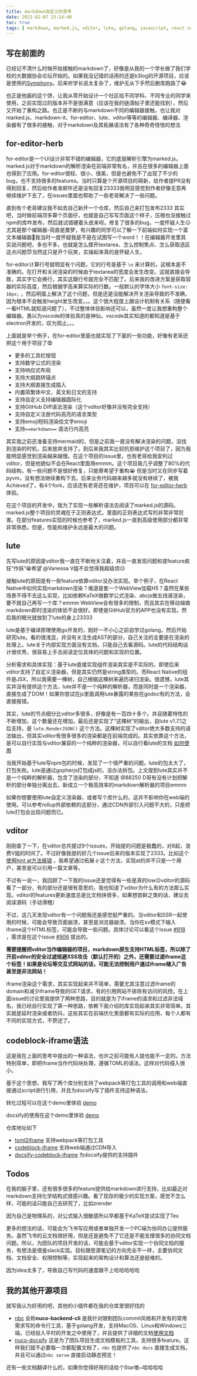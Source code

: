 ```yaml
---
title: markdown自定义的思考
date: 2021-02-07 23:24:40
toc: true
tags: [ markdown, marked.js, vditor, lute, golang, javascript, react native, codeblock-iframe ]
---
```


## 写在前面的

已经记不清什么时候开始接触的markdown了，好像是从我的一个学长做了我们学校的大数据协会论坛开始的。如果我没记错的话用的还是b3log的开源项目，应该是使用的[Symphony](https://github.com/88250/symphony)。后来听学长说太复杂了，维护无从下手然后删库跑路了😂

也正是他画的这个饼，让我从零开始设计一个社区给不同学科、不同专业的同学来使用，之前实现过的版本并不是很满意（应该在我的链滴帖子里还能找到），然后又开始了重构之路。也正是不断的与markdown不同的编辑器接触，也让我对marked.js、markdown-it、for-editor、lute、vditor等等的编辑器、编译器、渲染器有了很多的接触，对于markdown及其拓展语法有了各种奇奇怪怪的想法

<!-- more -->

## for-editor-herb

for-editor是一个UI设计非常不错的编辑器，它的底层解析引擎为marked.js。marked.js对于markdown的解析渲染在前端非常有名，并且在很多的编辑器上面也得到了应用。for-editor很轻、很小、很美，但是也避免不了出现了不少的bug，也不支持很多的features。当时只算是个开源项目的萌新，给作者提PR没有得到回复，然后给作者发邮件还是没有回复23333我明显感觉到作者好像无意再继续维护下去了，在issues里面也帮助了一些老哥解决了一些问题。

直到有个老哥建议我不如去自己新开一个仓库，然后自己来打包发布2333 其实吧，当时做前端顶多算个页面仔，也就是自己写写页面这个样子，压根也没接触过npm的库咋发布，然后就试错硬着头皮来呗。修复了很多的bug，一度怀疑人生😑尤其是那个编辑器-简直是噩梦，有兴趣的同学可以了解一下前端如何实现一个富文本编辑器🤣我当时一度怀疑我是不是在试图写一个word！！在编辑器开发里其实说问题吧，多也不多，也就是怎么撑开textarea、怎么控制焦点、怎么获取选区这点问题😈当然这只是开个玩笑，实操起来真的是怀疑人生。

for-editor计算行号就明显有个问题，它的行号是基于 `\n` 来计算的，这根本是不准确的。在打开和关闭渲染的时候由于textarea的宽度会发生改变。这就直接会导致，其实字它会换行，其实这跟行号就完全不匹配了。后来我的改进方案是获取容器的实际高度，然后根据字高来算实际的行数。一般默认的字体大小 `font-size: 16px;` ，然后明面上解决了这个问题，但是还是没能解决开关渲染导致的不准确，因为根本不会触发height发生改变。。。这个很大程度上跟设计机制有关系（随便看一看HTML就知道问题了），不过整体体验影响还可以，虽然一度让我想重构整个编辑器。愚以为vscode的体验真的是神仙，vscode其实知道的都知道是基于electron开发的，叹为观止。。。

上面就是举个例子，在for-editor里面也就实现了下面的一些功能，好像有老哥还把这个用于项目了😨

- 更多的工具栏按钮
- 支持数学公式的渲染
- 支持响应式布局
- 支持大纲跳转锚点
- 支持大纲直接生成插入
- 内置简繁体中文、英文和日文的支持
- 支持自定义支持编辑器国际化
- 支持GitHub Diff语法渲染（这个vditor好像并没有完全支持）
- 支持自定义注册代码高亮的语言类型
- 支持emoji短码渲染绘文字emoji
- 支持`==markdown==` 语法行内高亮

其实我之前还准备支持mermaid的，但是之前我一直没有解决渲染的问题，没找到渲染的时机，后来放弃支持了。到后来我其实比较抗拒维护这个项目了，因为我能明显感觉到渲染越来越慢。在这个项目的issue里，也有老哥给我安利过vditor，但是他貌似不会在React里面用emmm。这个项目我几乎调整了80%的代码结构，有一些问题不是很好修复，只能寄希望于重构😭 但是当时又在同步写着pyvm，没有想法继续重构下去。后来业务代码越来越多就没有继续了，被我Achieved了，有4个fork，应该还有老哥还在维护，项目可以在 [for-editor-herb](https://goer.icu/for-editor-herb/) 体验。

在这个项目的开发中，我为了实现一些解析语法去阅读了marked.js的源码。marked.js整个项目的灵魂在于正则表达式，里面的正则表达式写的非常非常厉害。在部分features实现的时候也参考了，marked.js一直到高级使用部分都非常非常熟悉。但是，性能和维护永远是最大的问题。

## lute

先写lute的原因是vditor我一直在不断地关注着，并且一直发现问题和提feature疯狂“作妖”😁希望 @Vanessa V姐不会觉得我超级烦😥

接触lute的原因是有一些feature依靠vditor没办法实现。举个例子，在React Native中如何实现markdown渲染？难道是套一个WebView加载H5？虽然在某些场景不得不去这么实现，比如依赖KaTeX做数学公式渲染、abcjs做五线谱渲染，要不就自己再写一个库？emmm WebView会有很多的限制，而且其实在移动端做markdown即时渲染的体验不会很好。即使是GitHub官方的APP也没有实现，然后我的眼光就放到了lute的身上23333

lute是基于编译原理使用go开发的，刚好一不小心之前自学过golang，然后开始研究lute。看的很浅显，并没有关注生成AST的部分，自己关注的主要是在渲染的处理上。lute关于内部实现方面没有文档，只能自己去看源码。lute的代码结构设计很优秀，很容易上手去阅读定位具体的问题和实现的位置。

分析需求和具体实现：基于lute直接实现组件渲染其实是不实际的，即使后来vditor支持了自定义渲染器，但是其实仍然是string类型的。而React Native的组件是JSX，所以我需要一棵树，自己根据这棵树来遍历递归渲染。很遗憾，lute其实并没有提供这个方法，lute并不是一个纯粹的解析器，而是同时是一个渲染器，直接生成了DOM！如果你尝试在js里面调用lute暴露的某些在godoc有的方法，会直接报错。

其实，lute的节点细分比vditor多很多，好像是有一百四十多个。并且随着特性的不断增加，这个数量还在增加。最后还是实现了“这棵树”的输出，自lute v1.7.1之后支持，是 `lute.RenderJSON()` 这个方法。这棵树实现了vditor绝大多数支持的语法输出，但其实vditor有很多很多的渲染都是在前端完成的。其实依靠这个方法，是可以自行实现与vditor兼容的一个纯粹的渲染器，可以自行看lute的文档 [如何使用](https://github.com/88250/lute#%E5%85%B3%E4%BA%8E-luterenderjson-%E7%9A%84%E4%BD%BF%E7%94%A8)

当我开始基于lute写npm包的时候，发现了一个很严重的问题。lute的包太大了，打包失败。lute是通过gopherjs打包成js的，没办法拆包。上文提到lute其实并不是一个纯粹的解析器，包含了渲染的部分，不知道 @88250 D哥有没有计划把解析的部分单独分离出去，新成立一个极高效率的markdown解析器的项目emmm

如果你想要使用lute自定义渲染器，或者写个库什么的，这并不影响你在web端的使用。可以参考rollup外部依赖的这部分，通过CDN外部引入问题不大的，只是把lute打包会出现问题而已。

## vditor

刚刚查了一下，在vditor总共提过9个issues，开始提的问题是极蠢的，对8起，浪费V姐的时间了。不过好像我提的好几个issue后来的版本实现了2333。比如这个 [使用hint at方法报错](https://github.com/Vanessa219/vditor/issues/592) ，我希望通过拓展 `@` 这个方法，实现at的并不只是一个用户，甚至是可以引用一篇文章等。

不过有一说一，我回顾了一下我的issue还是觉得有一些是真的low😥vditor的源码看了一部分，有的部分还是很有意思的，我也知道了vditor为什么有的方法那么实现。vditor的features更新速度总是比文档快很多，如果想尝鲜之类的话，建议去阅读源码（手动滑稽）

不过，这几天发现vditor有一个问题我还是感觉挺严重的。当vditor和SSR一起使用的时候，可能会导致页面崩溃，甚至是浏览器崩溃。当你在sv模式下输入iframe这个HTML标签，可能会导致一些问题。具体讨论可以看这个issue [#918](https://github.com/Vanessa219/vditor/issues/918) ，需求是在这个issue [#906](https://github.com/Vanessa219/vditor/issues/906) 提出的。

**需要提醒把vditor当作编辑器的项目，markdown原生支持HTML标签，所以除了开启vditor的安全过滤规避XSS攻击（默认打开的）之外，还需要过滤iframe这个标签！如果是论坛等交互式网站的话，可能无法控制用户通过iframe植入广告甚至是非法网站！**

iframe渲染这个需求，其实实现起来并不简单，需要尤其注意过滤iframe的domain和减少iframe导致的GET请求，有的引用网站不排除有访问的风控。在上面issue的讨论里我提供了两种思路，目的就是为了iframe的请求和过滤非法域名，我已经自行实现了第一种思路，依赖下面介绍的库实现起来其实非常简单。其实就是延时渲染或者防抖，这些其实在前端优化里面都有实际的应用，每个人都有不同的实现方式，不赘述了。

## codeblock-iframe语法

这是我在上面的思考中提出的一种语法，也许之前可能有人提也能不一定的。方法特别简单，即把iframe当作代码块处理，遵循TOML的语法，这样对代码侵入很小。

基于这个思想，我写了两个库分别支持了webpack等打包工具的调用和web端直接通过script进行引用，并且为docsify写了插件支持这种语法。

转化过程可以在这个demo里体验 [demo](https://goer.icu/codeblock-iframe/demo/)

docsify的使用在这个demo里体验 [demo](https://goer.icu/docsify-codeblock-iframe/demo/#/)

仓库地址如下

- [toml2iframe](https://github.com/HerbertHe/toml2iframe) 支持webpack等打包工具
- [codeblock-iframe](https://github.com/HerbertHe/codeblock-iframe) 支持web端通过CDN导入
- [docsify-codeblock-iframe](https://github.com/HerbertHe/docsify-codeblock-iframe) 为docsify提供的支持插件

## Todos

在我的脑子里，还有很多很多的feature提供给markdown进行支持，比如最近对markdown支持化学结构式很感兴趣。看了现存的极少的实现方案，感觉不怎么样，可能的话只能自己去研究了，比如zrender

因为自己是物理系的，对公式输入很敏感所以早都基于KaTeX尝试实现了Tex

更多的想法的话，可能会为飞书写应用或者单独开发一个PC端为协同办公提供服务。虽然飞书的云文档很好用，但是还是避免不了它还是不能支撑很多的协同文档问题。所以，为团队的项目开发的话，可能会基于vditor实现一个协同文档的服务，有想法是借鉴slack实现。目标跟思源笔记的方向完全不一样，主要协同文档、文档安全、权限控制等，实现起来的架构设计和算法还是挺难的。

因为idea太多了，导致自己写代码的速度跟不上哈哈哈哈哈

## 我的其他开源项目

就写我认为好用的吧，其他的小插件都在我的仓库里很好找的

- [nbc](https://github.com/NucoTech/nuco-backend-cli) 全称**nuco-backend-cli** 是我针对限制团队commit风格和开发有的常用需求写的命令行工具，基于golang开发，支持MacOS、Linux和Windows三端，已经投入平时的开发之中使用了，并且提供了详细的文档[使用文档](https://nucotech.github.io/nuco-backend-cli)
- [nuco-docsify](https://github.com/NucoTech/nuco-docsify) 这是为了团队项目生成文档模板的工具，支持很多feature。这样我们就不必要每一次都配置文档了，`nbc` 也提供了`nbc docs` 直接生成文档，并且可以通过`nbc serve` 直接启动静态预览！

还有一些文档翻译什么的，如果你觉得好用的话给个Star嗷~哈哈哈哈
